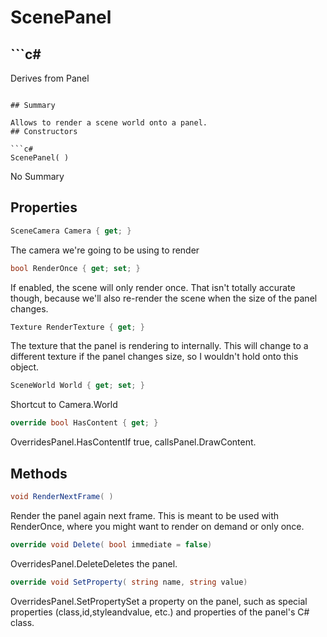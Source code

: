 # ScenePanel

## ```c#
Derives from Panel
```

## Summary

Allows to render a scene world onto a panel.
## Constructors

```c#
ScenePanel( ) 
```
No Summary
## Properties

```c#
SceneCamera Camera { get; } 
```
The camera we're going to be using to render
```c#
bool RenderOnce { get; set; } 
```
If enabled, the scene will only render once. That isn't totally accurate though, because we'll
also re-render the scene when the size of the panel changes.
```c#
Texture RenderTexture { get; } 
```
The texture that the panel is rendering to internally. This will change to a different
texture if the panel changes size, so I wouldn't hold onto this object.
```c#
SceneWorld World { get; set; } 
```
Shortcut to Camera.World
```c#
override bool HasContent { get; } 
```
OverridesPanel.HasContentIf true, callsPanel.DrawContent.
## Methods

```c#
void RenderNextFrame( ) 
```
Render the panel again next frame. This is meant to be used with RenderOnce, where
you might want to render on demand or only once.
```c#
override void Delete( bool immediate = false) 
```
OverridesPanel.DeleteDeletes the panel.
```c#
override void SetProperty( string name, string value) 
```
OverridesPanel.SetPropertySet a property on the panel, such as special properties (class,id,styleandvalue, etc.) and properties of the panel's C# class.
